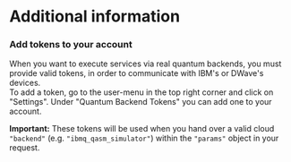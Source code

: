# Additional information

### Add tokens to your account
When you want to execute services via real quantum backends, you must provide valid tokens, in order to communicate with IBM's or DWave's devices.  
To add a token, go to the user-menu in the top right corner and click on "Settings". Under "Quantum Backend Tokens" you can add one to your account.  

**Important:**
These tokens will be used when you hand over a valid cloud `"backend"` (e.g. `"ibmq_qasm_simulator"`) within the `"params"` object in your request.
